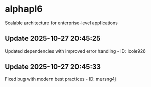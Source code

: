 # alphapl6
Scalable architecture for enterprise-level applications

## Update 2025-10-27 20:45:25
Updated dependencies with improved error handling - ID: icole926


## Update 2025-10-27 20:45:33
Fixed bug with modern best practices - ID: mersng4j

